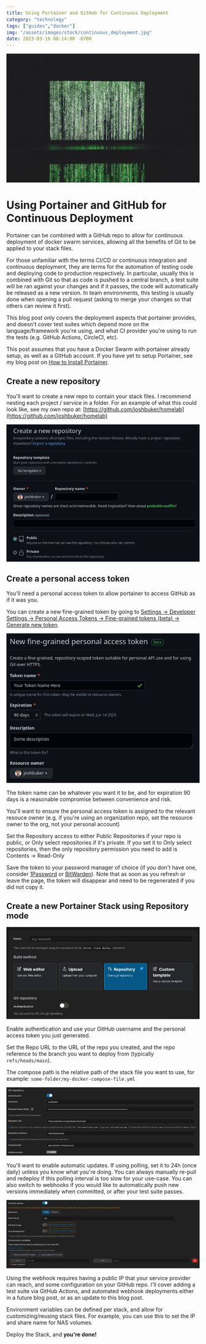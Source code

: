```yaml
---
title: Using Portainer and GitHub for Continuous Deployment
category: "technology"
tags: ["guides","docker"]
img: "/assets/images/stock/continuous_deployment.jpg"
date: 2023-03-16 00:14:00 -0700
---
```


![Continuous Deployment](/assets/images/stock/continuous_deployment.jpg)

# Using Portainer and GitHub for Continuous Deployment

<!-- outline-start -->

Portainer can be combined with a GitHub repo to allow for continuous deployment of docker swarm services, allowing all the benefits of Git to be applied to your stack files.

For those unfamiliar with the terms CI/CD or continuous integration and continuous deployment, they are terms for the automation of testing code and deploying code to production respectively. In particular, usually this is combined with Git so that as code is pushed to a central branch, a test suite will be ran against your changes and if it passes, the code will automatically be released as a new version. In team environments, this testing is usually done when opening a pull request (asking to merge your changes so that others can review it first).

This blog post only covers the deployment aspects that portainer provides, and doesn't cover test suites which depend more on the language/framework you're using, and what CI provider you're using to run the tests (e.g. GitHub Actions, CircleCI, etc).

<!-- outline-end -->

This post assumes that you have a Docker Swarm with portainer already setup, as well as a GitHub account. If you have yet to setup Portainer, see my blog post on [How to Install Portainer](https://joshbuker.com/blog/how-to-install-portainer/).

## Create a new repository

You'll want to create a new repo to contain your stack files. I recommend nesting each project / service in a folder. For an example of what this could look like, see my own repo at: [https://github.com/joshbuker/homelab](https://github.com/joshbuker/homelab)

![](/assets/images/posts/github_create_new_repo.png)

## Create a personal access token

You'll need a personal access token to allow portainer to access GitHub as if it was you.

You can create a new fine-grained token by going to [Settings -> Developer Settings -> Personal Access Tokens -> Fine-grained tokens (beta) -> Generate new token](https://github.com/settings/personal-access-tokens/new).

![](/assets/images/posts/portainer_stack_personal_access_token.png)

The token name can be whatever you want it to be, and for expiration 90 days is a reasonable compromise between convenience and risk.

You'll want to ensure the personal access token is assigned to the relevant resouce owner (e.g. if you're using an organization repo, set the resource owner to the org, not your personal account)

Set the Repository access to either Public Repositories if your repo is public, or Only select repositories if it's private. If you set it to Only select repositories, then the only repository permission you need to add is Contents -> Read-Only

Save the token to your password manager of choice (if you don't have one, consider [1Password](https://1password.com/) or [BitWarden](https://bitwarden.com/)). Note that as soon as you refresh or leave the page, the token will disappear and need to be regenerated if you did not copy it.

## Create a new Portainer Stack using Repository mode

![](/assets/images/posts/portainer_stack_repo.png)

Enable authentication and use your GitHub username and the personal access token you just generated.

Set the Repo URL to the URL of the repo you created, and the repo reference to the branch you want to deploy from (typically `refs/heads/main`).

The compose path is the relative path of the stack file you want to use, for example: `some-folder/my-docker-compose-file.yml`

![](/assets/images/posts/portainer_authentication_and_repo_settings.png)

You'll want to enable automatic updates. If using polling, set it to 24h (once daily) unless you know what you're doing. You can always manually re-pull and redeploy if this polling interval is too slow for your use-case. You can also switch to webhooks if you would like to automatically push new versions immediately when committed, or after your test suite passes.

![](/assets/images/posts/portainer_polling_updates.png)

Using the webhook requires having a public IP that your service provider can reach, and some configuration on your GitHub repo. I'll cover adding a test suite via GitHub Actions, and automated webhook deployments either in a future blog post, or as an update to this blog post.

Environment variables can be defined per stack, and allow for customizing/reusing stack files. For example, you can use this to set the IP and share name for NAS volumes.

Deploy the Stack, and **you're done!**
